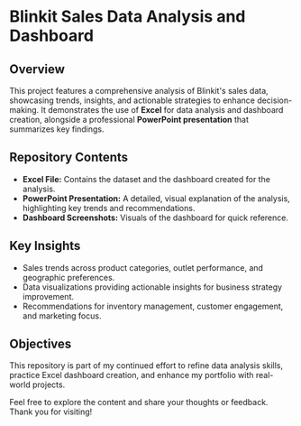 # Blinkit Sales Data Analysis and Dashboard
## Overview
This project features a comprehensive analysis of Blinkit's sales data, showcasing trends, insights, and actionable strategies to enhance decision-making. It demonstrates the use of **Excel** for data analysis and dashboard creation, alongside a professional **PowerPoint presentation** that summarizes key findings.

## Repository Contents
- **Excel File:** Contains the dataset and the dashboard created for the analysis.  
- **PowerPoint Presentation:** A detailed, visual explanation of the analysis, highlighting key trends and recommendations.  
- **Dashboard Screenshots:** Visuals of the dashboard for quick reference.

## Key Insights
- Sales trends across product categories, outlet performance, and geographic preferences.  
- Data visualizations providing actionable insights for business strategy improvement.  
- Recommendations for inventory management, customer engagement, and marketing focus.

## Objectives
This repository is part of my continued effort to refine data analysis skills, practice Excel dashboard creation, and enhance my portfolio with real-world projects.

Feel free to explore the content and share your thoughts or feedback. Thank you for visiting!
